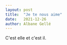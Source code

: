 ```yaml
---
layout: post
title:  "Je te nous aime"
date:   2021-12-26
author: Albane Gellé
---
```

C'est elle et c'est il.
